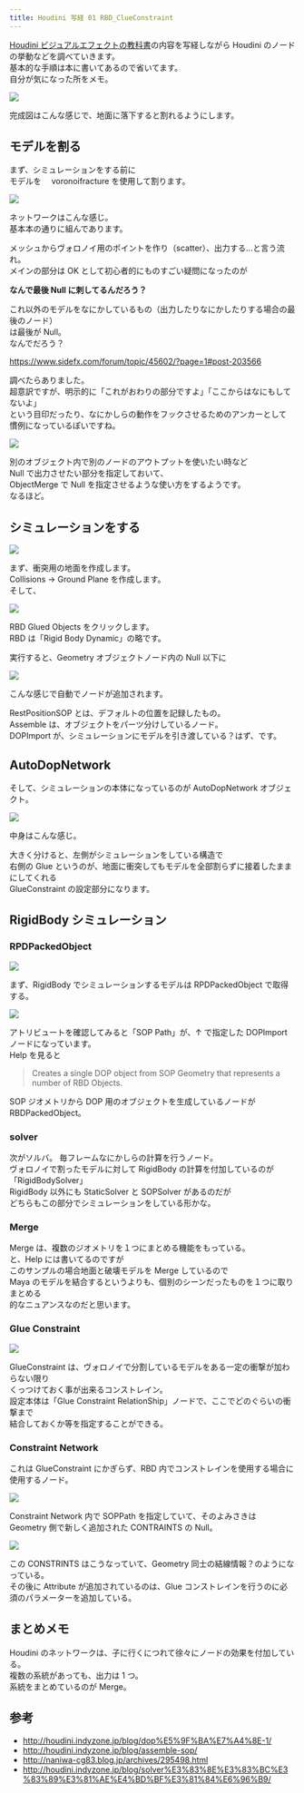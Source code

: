 ```yaml
---
title: Houdini 写経 01 RBD_ClueConstraint
---
```


[Houdini ビジュアルエフェクトの教科書](https://www.amazon.co.jp/dp/4844367609/ref=cm_sw_r_tw_dp_U_x_Dt3KCbRA0MCTX)の内容を写経しながら Houdini のノードの挙動などを調べていきます。  
基本的な手順は本に書いてあるので省いてます。  
自分が気になった所をメモ。

![](https://i.gyazo.com/9fe25da90224b1d0543743207e73464a.gif)

完成図はこんな感じで、地面に落下すると割れるようにします。

## モデルを割る

まず、シミュレーションをする前に  
モデルを　 voronoifracture を使用して割ります。

![](https://gyazo.com/14200356a195b27d9a01c6f5a9d13b90.png)

ネットワークはこんな感じ。  
基本本の通りに組んであります。

メッシュからヴォロノイ用のポイントを作り（scatter）、出力する...と言う流れ。  
メインの部分は OK として初心者的にものすごい疑問になったのが

**なんで最後 Null に刺してるんだろう？**

これ以外のモデルをなにかしているもの（出力したりなにかしたりする場合の最後のノード）  
は最後が Null。  
なんでだろう？

https://www.sidefx.com/forum/topic/45602/?page=1#post-203566

調べたらありました。  
超意訳ですが、明示的に「これがおわりの部分ですよ」「ここからはなにもしてないよ」  
という目印だったり、なにかしらの動作をフックさせるためのアンカーとして  
慣例になっているぽいですね。

![](https://i.gyazo.com/cd1da4c0685720d47fe17598030a69fc.png)

別のオブジェクト内で別のノードのアウトプットを使いたい時など  
Null で出力させたい部分を指定しておいて、  
ObjectMerge で Null を指定させるような使い方をするようです。  
なるほど。

## シミュレーションをする

![](https://i.gyazo.com/da44220c95cab4078a8d49b7250e07d0.png)

まず、衝突用の地面を作成します。  
Collisions -> Ground Plane を作成します。  
そして、

![](https://i.gyazo.com/229106d432766e3334a2623bcb4607b2.png)

RBD Glued Objects をクリックします。  
RBD は「Rigid Body Dynamic」の略です。

実行すると、Geometry オブジェクトノード内の Null 以下に

![](https://i.gyazo.com/ffe582bddac4b917c642d6313b64dfd3.png)

こんな感じで自動でノードが追加されます。

RestPositionSOP とは、デフォルトの位置を記録したもの。  
Assemble は、オブジェクトをパーツ分けしているノード。  
DOPImport が、シミュレーションにモデルを引き渡している？はず、です。

## AutoDopNetwork

そして、シミュレーションの本体になっているのが AutoDopNetwork オブジェクト。

![](https://i.gyazo.com/0f51335cee8008640a7864a77f0bdf5b.png)

中身はこんな感じ。

大きく分けると、左側がシミュレーションをしている構造で  
右側の Glue というのが、地面に衝突してもモデルを全部割らずに接着したままにしてくれる  
GlueConstraint の設定部分になります。

## RigidBody シミュレーション

### RPDPackedObject

![](https://i.gyazo.com/7202f25a9dccdc45ad66aeaca48b0d3f.png)

まず、RigidBody でシミュレーションするモデルは RPDPackedObject で取得する。

![](https://i.gyazo.com/2d84e4f0cdbe140aca1856af41376150.png)

アトリビュートを確認してみると「SOP Path」が、↑ で指定した DOPImport ノードになっています。  
Help を見ると

> Creates a single DOP object from SOP Geometry that represents a number of RBD Objects.

SOP ジオメトリから DOP 用のオブジェクトを生成しているノードが RBDPackedObject。

### solver

次がソルバ。
毎フレームなにかしらの計算を行うノード。  
ヴォロノイで割ったモデルに対して RigidBody の計算を付加しているのが「RigidBodySolver」  
RigidBody 以外にも StaticSolver と SOPSolver があるのだが  
どちらもこの部分でシミュレーションをしている形かな。

### Merge

Merge は、複数のジオメトリを１つにまとめる機能をもっている。  
と、Help には書いてるのですが  
このサンプルの場合地面と破壊モデルを Merge しているので  
Maya のモデルを結合するというよりも、個別のシーンだったものを１つに取りまとめる  
的なニュアンスなのだと思います。

### Glue Constraint

![](https://i.gyazo.com/fb16a8065fb0be79cefd7efd67cbfeab.png)

GlueConstraint は、ヴォロノイで分割しているモデルをある一定の衝撃が加わらない限り  
くっつけておく事が出来るコンストレイン。  
設定本体は「Glue Constraint RelationShip」ノードで、ここでどのぐらいの衝撃まで  
結合しておくか等を指定することができる。

### Constraint Network

これは GlueConstraint にかぎらず、RBD 内でコンストレインを使用する場合に使用するノード。

![](https://i.gyazo.com/606a4ff0b755dd4403c008d1fa7d8612.png)

Constraint Network 内で SOPPath を指定していて、そのよみさきは  
Geometry 側で新しく追加された CONTRAINTS の Null。

![](https://gyazo.com/d8c4ac422c5a505c5dd86291794a9a6e.png)

この CONSTRINTS はこうなっていて、Geometry 同士の結線情報？のようになっている。  
その後に Attribute が追加されているのは、Glue コンストレインを行うのに必須のパラメーターを追加している。

## まとめメモ

Houdini のネットワークは、子に行くにつれて徐々にノードの効果を付加している。  
複数の系統があっても、出力は 1 つ。  
系統をまとめているのが Merge。

## 参考

-   http://houdini.indyzone.jp/blog/dop%E5%9F%BA%E7%A4%8E-1/
-   http://houdini.indyzone.jp/blog/assemble-sop/
-   http://naniwa-cg83.blog.jp/archives/295498.html
-   http://houdini.indyzone.jp/blog/solver%E3%83%8E%E3%83%BC%E3%83%89%E3%81%AE%E4%BD%BF%E3%81%84%E6%96%B9/
